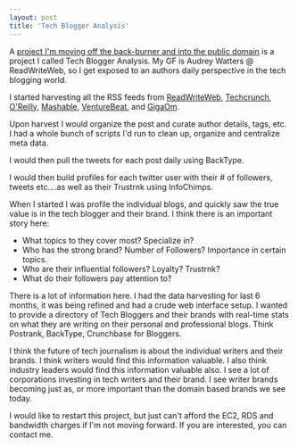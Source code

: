 ```yaml
---
layout: post
title: 'Tech Blogger Analysis'
---
```

<img src="http://about.mappyfriends.com/wp-content/uploads/2010/09/readwriteweb.jpg" alt="" align="right" />A <a href="http://www.kinlane.com/2010/12/ideation-and-project-evolution/" target="_blank">project I'm moving off the back-burner and into the public domain</a> is a project I called Tech Blogger Analysis. My GF is Audrey Watters @ ReadWriteWeb, so I get exposed to an authors daily perspective in the tech blogging world.<p></p>
I started harvesting all the RSS feeds from <a href="http://www.readwriteweb.com" target="_blank">ReadWriteWeb</a>, <a href="http://www.techcrunch.com" target="_blank">Techcrunch</a>, <a href="http://radar.oreilly.com" target="_blank">O'Reilly</a>, <a href="http://www.mashable.com" target="_blank">Mashable</a>, <a href="http://www.venturebeat.com" target="_blank">VentureBeat</a>, and <a href="http://www.gigaom.com" target="_blank">GigaOm</a>.<p></p>
Upon harvest I would organize the post and curate author details, tags, etc. I had a whole bunch of scripts I'd run to clean up, organize and centralize meta data.<p></p>
I would then pull the tweets for each post daily using BackType.<p></p>
I would then build profiles for each twitter user with their # of followers, tweets etc....as well as their Trustrnk using InfoChimps.<p></p>
When I started I was profile the individual blogs, and quickly saw the true value is in the tech blogger and their brand. I think there is an important story here:
<ul class="mainlist">
	<li>What topics to they cover most? Specialize in?</li>
	<li>Who has the strong brand? Number of Followers? Importance in certain topics.</li>
	<li>Who are their influential followers? Loyalty? Trustrnk?</li>
	<li>What do their followers pay attention to?</li>
</ul>
There is a lot of information here. I had the data harvesting for last 6 months, it was being refined and had a crude web interface setup. I wanted to provide a directory of Tech Bloggers and their brands with real-time stats on what they are writing on their personal and professional blogs.  Think Postrank, BackType, Crunchbase for Bloggers.<p></p>
I think the future of tech journalism is about the individual writers and their brands. I think writers would find this information valuable. I also think industry leaders would find this information valuable also. I see a lot of corporations investing in tech writers and their brand. I see writer brands becoming just as, or more important than the domain based brands we see today.<p></p>
I would like to restart this project, but just can't afford the EC2, RDS and bandwidth charges if I'm not moving forward. If you are interested, you can contact me.